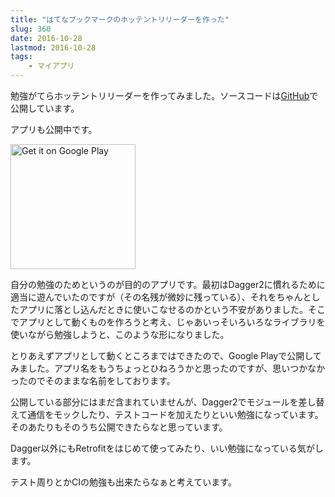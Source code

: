 ```yaml
---
title: "はてなブックマークのホッテントリリーダーを作った"
slug: 360
date: 2016-10-28
lastmod: 2016-10-28
tags:
    - マイアプリ
---
```


勉強がてらホッテントリリーダーを作ってみました。ソースコードは<a href="https://github.com/gen0083/FilteredHatebu">GitHub</a>で公開しています。

アプリも公開中です。

<a href="https://play.google.com/store/apps/details?id=jp.gcreate.product.filteredhatebu&utm_source=global_co&utm_medium=prtnr&utm_content=Mar2515&utm_campaign=PartBadge&pcampaignid=MKT-Other-global-all-co-prtnr-py-PartBadge-Mar2515-1" class="broken_link"><img width="200" alt='Get it on Google Play' src='https://play.google.com/intl/en_us/badges/images/generic/en_badge_web_generic.png'/></a>

自分の勉強のためというのが目的のアプリです。最初はDagger2に慣れるために適当に遊んでいたのですが（その名残が微妙に残っている）、それをちゃんとしたアプリに落とし込んだときに使いこなせるのかという不安がありました。そこでアプリとして動くものを作ろうと考え、じゃあいっそいろいろなライブラリを使いながら勉強しようと、このような形になりました。

とりあえずアプリとして動くところまではできたので、Google Playで公開してみました。アプリ名をもうちょっとひねろうかと思ったのですが、思いつかなかったのでそのままな名前をしております。

公開している部分にはまだ含まれていませんが、Dagger2でモジュールを差し替えて通信をモックしたり、テストコードを加えたりといい勉強になっています。そのあたりもそのうち公開できたらなと思っています。

Dagger以外にもRetrofitをはじめて使ってみたり、いい勉強になっている気がします。

テスト周りとかCIの勉強も出来たらなぁと考えています。


  